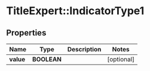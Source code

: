 # TitleExpert::IndicatorType1

## Properties
Name | Type | Description | Notes
------------ | ------------- | ------------- | -------------
**value** | **BOOLEAN** |  | [optional] 


